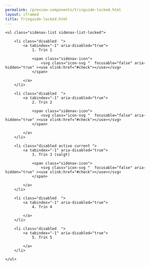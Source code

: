```yaml
--- 
permalink: /preview-components/tringuide-locked.html
layout: iframed 
title: Tringuide-locked.html
---
```

<div class="container mt-6 mb-6">

    <ul class="sidenav-list sidenav-list-locked">

        <li class="disabled  ">
            <a tabindex="-1" aria-disabled="true">
                1. Trin 1

                <span class="sidenav-icon">
                    <svg class="icon-svg "  focusable="false" aria-hidden="true" ><use xlink:href="#check"></use></svg>
                </span>

            </a>
        </li>

        <li class="disabled  ">
            <a tabindex="-1" aria-disabled="true">
                2. Trin 2

                <span class="sidenav-icon">
                    <svg class="icon-svg "  focusable="false" aria-hidden="true" ><use xlink:href="#check"></use></svg>
                </span>

            </a>
        </li>

        <li class="disabled active current ">
            <a tabindex="-1" aria-disabled="true">
                3. Trin 3 (valgt)

                <span class="sidenav-icon">
                    <svg class="icon-svg "  focusable="false" aria-hidden="true" ><use xlink:href="#check"></use></svg>
                </span>

            </a>
        </li>

        <li class="disabled  ">
            <a tabindex="-1" aria-disabled="true">
                4. Trin 4

            </a>
        </li>

        <li class="disabled  ">
            <a tabindex="-1" aria-disabled="true">
                5. Trin 5

            </a>
        </li>

    </ul>

</div>